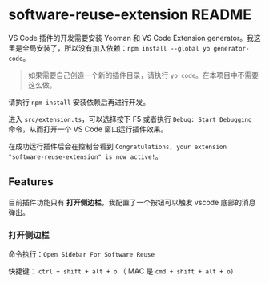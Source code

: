 # software-reuse-extension README

VS Code 插件的开发需要安装 Yeoman 和 VS Code Extension generator。我这里是全局安装了，所以没有加入依赖：`npm install --global yo generator-code`。

> 如果需要自己创造一个新的插件目录，请执行 `yo code`。在本项目中不需要这么做。

请执行 `npm install` 安装依赖后再进行开发。

进入 `src/extension.ts`，可以选择按下 F5 或者执行 `Debug: Start Debugging` 命令，从而打开一个 VS Code 窗口运行插件效果。

在成功运行插件后会在控制台看到 `Congratulations, your extension "software-reuse-extension" is now active!`。

## Features

目前插件功能只有 **打开侧边栏**，我配置了一个按钮可以触发 vscode 底部的消息弹出。

### 打开侧边栏

命令执行：`Open Sidebar For Software Reuse`

快捷键： `ctrl + shift + alt + o` （ MAC 是 `cmd + shift + alt + o`）
